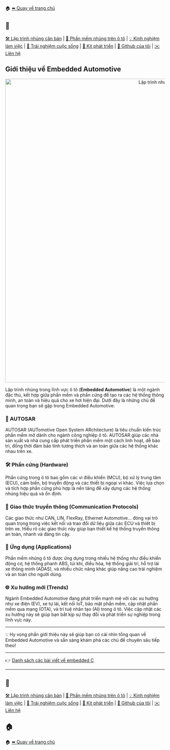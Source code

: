 🏠 [⬅️ Quay về trang chủ](/)

## 🔖
[🛠️ Lập trình nhúng căn bản](/embedded/) | [🚗 Phần mềm nhúng trên ô tô](/automotive/) | [💡 Kinh nghiệm làm việc](/blog/) | [🌱 Trải nghiệm cuộc sống](/blog/) | [🔌 Kit phát triển](/kits/) | [🔗 Github của tôi](https://github.com/hothienai) | [✉️ Liên hệ](mailto:thienaiho95@gmail.com)

## Giới thiệu về Embedded Automotive

<p align="center">
  <img src="/automotive/assets/automotive.png" alt="Lập trình nhúng ô tô" style="width: 100vw" />
</p>

Lập trình nhúng trong lĩnh vực ô tô (**Embedded Automotive**) là một ngành đặc thù, kết hợp giữa phần mềm và phần cứng để tạo ra các hệ thống thông minh, an toàn và hiệu quả cho xe hơi hiện đại. Dưới đây là những chủ đề quan trọng bạn sẽ gặp trong Embedded Automotive:

### 🚗 AUTOSAR
AUTOSAR (AUTomotive Open System ARchitecture) là tiêu chuẩn kiến trúc phần mềm mở dành cho ngành công nghiệp ô tô. AUTOSAR giúp các nhà sản xuất và nhà cung cấp phát triển phần mềm một cách linh hoạt, dễ bảo trì, đồng thời đảm bảo tính tương thích và an toàn giữa các hệ thống khác nhau trên xe.

### 🛠️ Phần cứng (Hardware)
Phần cứng trong ô tô bao gồm các vi điều khiển (MCU), bộ xử lý trung tâm (ECU), cảm biến, bộ truyền động và các thiết bị ngoại vi khác. Việc lựa chọn và tích hợp phần cứng phù hợp là nền tảng để xây dựng các hệ thống nhúng hiệu quả và ổn định.

### 🔗 Giao thức truyền thông (Communication Protocols)
Các giao thức như CAN, LIN, FlexRay, Ethernet Automotive... đóng vai trò quan trọng trong việc kết nối và trao đổi dữ liệu giữa các ECU và thiết bị trên xe. Hiểu rõ các giao thức này giúp bạn thiết kế hệ thống truyền thông an toàn, nhanh và đáng tin cậy.

### 📱 Ứng dụng (Applications)
Phần mềm nhúng ô tô được ứng dụng trong nhiều hệ thống như điều khiển động cơ, hệ thống phanh ABS, túi khí, điều hòa, hệ thống giải trí, hỗ trợ lái xe thông minh (ADAS), và nhiều chức năng khác giúp nâng cao trải nghiệm và an toàn cho người dùng.

### 🌐 Xu hướng mới (Trends)
Ngành Embedded Automotive đang phát triển mạnh mẽ với các xu hướng như xe điện (EV), xe tự lái, kết nối IoT, bảo mật phần mềm, cập nhật phần mềm qua mạng (OTA), và trí tuệ nhân tạo (AI) trong ô tô. Việc cập nhật các xu hướng này sẽ giúp bạn bắt kịp sự thay đổi và phát triển sự nghiệp trong lĩnh vực này.

---

💡 Hy vọng phần giới thiệu này sẽ giúp bạn có cái nhìn tổng quan về Embedded Automotive và sẵn sàng khám phá các chủ đề chuyên sâu tiếp theo!

---

👉 [Danh sách các bài viết về embedded C](/embedded/posts/)

---

## 🔖
[🛠️ Lập trình nhúng căn bản](/embedded/) | [🚗 Phần mềm nhúng trên ô tô](/automotive/) | [💡 Kinh nghiệm làm việc](/blog/) | [🌱 Trải nghiệm cuộc sống](/blog/) | [🔌 Kit phát triển](/kits/) | [🔗 Github của tôi](https://github.com/hothienai) | [✉️ Liên hệ](mailto:thienaiho95@gmail.com)

## 🏠
🏠 [⬅️ Quay về trang chủ](/)